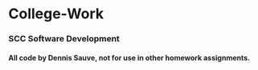 # College-Work
### SCC Software Development
#### All code by Dennis Sauve, not for use in other homework assignments.

